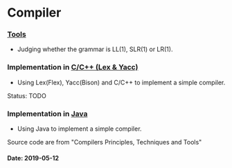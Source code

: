 # Compiler

### [Tools](./Tools/)

- Judging whether the grammar is LL(1), SLR(1) or LR(1).

### Implementation in [C/C++ (Lex & Yacc)](./cpp/)

- Using Lex(Flex), Yacc(Bison) and C/C++ to implement a simple compiler.

Status: TODO

### Implementation in [Java](./java/)

- Using Java to implement a simple compiler. 

Source code are from "Compilers Principles, Techniques and Tools"

#### Date: 2019-05-12
